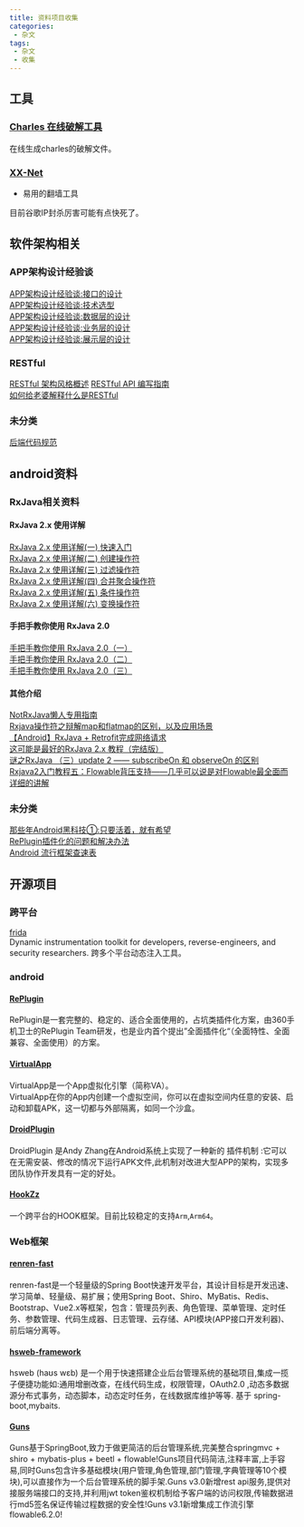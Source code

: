 ```yaml
---
title: 资料项目收集
categories:
 - 杂文
tags:
 - 杂文
 - 收集
---
```



## 工具
### [Charles 在线破解工具](https://www.zzzmode.com/mytools/charles/)  

在线生成charles的破解文件。

### [XX-Net](https://github.com/XX-net/XX-Net)

* 易用的翻墙工具

目前谷歌IP封杀厉害可能有点快死了。

## 软件架构相关
### APP架构设计经验谈
[APP架构设计经验谈:接口的设计](https://keeganlee.me/post/architecture/20160107)  
[APP架构设计经验谈:技术选型](http://keeganlee.me/post/architecture/20160114)  
[APP架构设计经验谈:数据层的设计](http://keeganlee.me/post/architecture/20160120)  
[APP架构设计经验谈:业务层的设计](http://keeganlee.me/post/architecture/20160214)  
[APP架构设计经验谈:展示层的设计](http://keeganlee.me/post/architecture/20160222)


### RESTful
[RESTful 架构风格概述](https://blog.igevin.info/posts/restful-architecture-in-general/#restful)
[RESTful API 编写指南](https://blog.igevin.info/posts/restful-api-get-started-to-write/)  
[如何给老婆解释什么是RESTful](https://zhuanlan.zhihu.com/p/30396391?group_id=937244108725641216)  

### 未分类
[后端代码规范](https://www.jianshu.com/p/8f14b5cdde1f)  

## android资料

### RxJava相关资料
#### RxJava 2.x 使用详解
[RxJava 2.x 使用详解(一) 快速入门](https://maxwell-nc.github.io/android/rxjava2-1.html)  
[RxJava 2.x 使用详解(二) 创建操作符](https://maxwell-nc.github.io/android/rxjava2-2.html)  
[RxJava 2.x 使用详解(三) 过滤操作符](https://maxwell-nc.github.io/android/rxjava2-3.html)  
[RxJava 2.x 使用详解(四) 合并聚合操作符](https://maxwell-nc.github.io/android/rxjava2-4.html)  
[RxJava 2.x 使用详解(五) 条件操作符](https://maxwell-nc.github.io/android/rxjava2-5.html)  
[RxJava 2.x 使用详解(六) 变换操作符](https://maxwell-nc.github.io/android/rxjava2-6.html)  

#### 手把手教你使用 RxJava 2.0
[手把手教你使用 RxJava 2.0（一）](https://www.jianshu.com/p/d149043d103a)  
[手把手教你使用 RxJava 2.0（二）](https://www.jianshu.com/p/310726a75045)  
[手把手教你使用 RxJava 2.0（三）](https://www.jianshu.com/p/1f4867ce3c01)  

#### 其他介绍
[NotRxJava懒人专用指南](https://github.com/hehonghui/android-tech-frontier/blob/master/issue-9/NotRxJava%E6%87%92%E4%BA%BA%E4%B8%93%E7%94%A8%E6%8C%87%E5%8D%97.md)  
[Rxjava操作符之辩解map和flatmap的区别，以及应用场景](https://www.jianshu.com/p/c820afafd94b)  
[【Android】RxJava + Retrofit完成网络请求](https://www.jianshu.com/p/1fb294ec7e3b)  
[这可能是最好的RxJava 2.x 教程（完结版）](https://www.jianshu.com/p/0cd258eecf60)  
[谜之RxJava （三）update 2 —— subscribeOn 和 observeOn 的区别](https://segmentfault.com/a/1190000004856071)  
[Rxjava2入门教程五：Flowable背压支持——几乎可以说是对Flowable最全面而详细的讲解](https://www.jianshu.com/p/ff8167c1d191)  

### 未分类
[那些年Android黑科技①:只要活着，就有希望](https://www.jianshu.com/p/cb2deed0f2d8?utm_campaign=maleskine&utm_content=note&utm_medium=pc_all_hots&utm_source=recommendation)  
[RePlugin插件化的问题和解决办法](https://www.jianshu.com/p/17b4416a695e)   
[Android 流行框架查速表](https://www.ctolib.com/cheatsheets-Android-ch.html)


## 开源项目
### 跨平台
[frida](https://github.com/frida/frida)  
Dynamic instrumentation toolkit for developers, reverse-engineers, and security researchers.
跨多个平台动态注入工具。

### android
#### [RePlugin](https://github.com/Qihoo360/RePlugin)
RePlugin是一套完整的、稳定的、适合全面使用的，占坑类插件化方案，由360手机卫士的RePlugin Team研发，也是业内首个提出”全面插件化“（全面特性、全面兼容、全面使用）的方案。  

#### [VirtualApp](https://github.com/asLody/VirtualApp)
VirtualApp是一个App虚拟化引擎（简称VA）。  
VirtualApp在你的App内创建一个虚拟空间，你可以在虚拟空间内任意的安装、启动和卸载APK，这一切都与外部隔离，如同一个沙盒。

#### [DroidPlugin](https://github.com/DroidPluginTeam/DroidPlugin)
DroidPlugin 是Andy Zhang在Android系统上实现了一种新的 插件机制 :它可以在无需安装、修改的情况下运行APK文件,此机制对改进大型APP的架构，实现多团队协作开发具有一定的好处。

#### [HookZz](https://github.com/jmpews/HookZz)
一个跨平台的HOOK框架。目前比较稳定的支持`Arm`,`Arm64`。


### Web框架

#### [renren-fast](https://gitee.com/babaio/renren-fast)
renren-fast是一个轻量级的Spring Boot快速开发平台，其设计目标是开发迅速、学习简单、轻量级、易扩展；使用Spring Boot、Shiro、MyBatis、Redis、Bootstrap、Vue2.x等框架，包含：管理员列表、角色管理、菜单管理、定时任务、参数管理、代码生成器、日志管理、云存储、API模块(APP接口开发利器)、前后端分离等。

#### [hsweb-framework](https://github.com/hs-web/hsweb-framework)
hsweb (haʊs wɛb) 是一个用于快速搭建企业后台管理系统的基础项目,集成一揽子便捷功能如:通用增删改查，在线代码生成，权限管理，OAuth2.0 ,动态多数据源分布式事务，动态脚本，动态定时任务，在线数据库维护等等. 基于 spring-boot,mybaits.

#### [Guns](https://gitee.com/naan1993/guns)
Guns基于SpringBoot,致力于做更简洁的后台管理系统,完美整合springmvc + shiro + mybatis-plus + beetl + flowable!Guns项目代码简洁,注释丰富,上手容易,同时Guns包含许多基础模块(用户管理,角色管理,部门管理,字典管理等10个模块),可以直接作为一个后台管理系统的脚手架.Guns v3.0新增rest api服务,提供对接服务端接口的支持,并利用jwt token鉴权机制给予客户端的访问权限,传输数据进行md5签名保证传输过程数据的安全性!Guns v3.1新增集成工作流引擎flowable6.2.0!